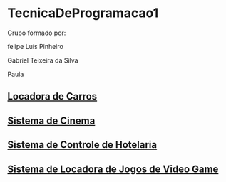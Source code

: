 # TecnicaDeProgramacao1

Grupo formado por:

felipe Luís Pinheiro

Gabriel Teixeira da Silva

Paula 

## [Locadora de Carros](SistemaDeControleDeLocadoraDeCarros/README.md)

## [Sistema de Cinema](SistemaDeControleDeCinema/README.md)

## [Sistema de Controle de Hotelaria](SistemaDeControleDeHotelaria/README.md)

## [Sistema de Locadora de Jogos de Video Game](SistemaDeControleDeLocadoraDeJogos/README.md)

